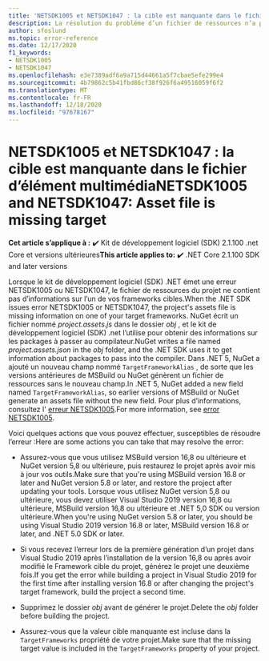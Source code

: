 ```yaml
---
title: 'NETSDK1005 et NETSDK1047 : la cible est manquante dans le fichier d’élément multimédia'
description: La résolution du problème d’un fichier de ressources n’a pas de cible.
author: sfoslund
ms.topic: error-reference
ms.date: 12/17/2020
f1_keywords:
- NETSDK1005
- NETSDK1047
ms.openlocfilehash: e3e7389adf6a9a715d44661a5f7cbae5efe299e4
ms.sourcegitcommit: 4b79862c5b41fbd86cf38f926f6a49516059f6f2
ms.translationtype: MT
ms.contentlocale: fr-FR
ms.lasthandoff: 12/18/2020
ms.locfileid: "97678167"
---
```

# <a name="netsdk1005-and-netsdk1047-asset-file-is-missing-target"></a><span data-ttu-id="2c6e8-103">NETSDK1005 et NETSDK1047 : la cible est manquante dans le fichier d’élément multimédia</span><span class="sxs-lookup"><span data-stu-id="2c6e8-103">NETSDK1005 and NETSDK1047: Asset file is missing target</span></span>

<span data-ttu-id="2c6e8-104">**Cet article s’applique à :** ✔️ Kit de développement logiciel (SDK) 2.1.100 .net Core et versions ultérieures</span><span class="sxs-lookup"><span data-stu-id="2c6e8-104">**This article applies to:** ✔️ .NET Core 2.1.100 SDK and later versions</span></span>

<span data-ttu-id="2c6e8-105">Lorsque le kit de développement logiciel (SDK) .NET émet une erreur NETSDK1005 ou NETSDK1047, le fichier de ressources du projet ne contient pas d’informations sur l’un de vos frameworks cibles.</span><span class="sxs-lookup"><span data-stu-id="2c6e8-105">When the .NET SDK issues error NETSDK1005 or NETSDK1047, the project's assets file is missing information on one of your target frameworks.</span></span> <span data-ttu-id="2c6e8-106">NuGet écrit un fichier nommé *project.assets.js* dans le dossier *obj* , et le kit de développement logiciel (SDK) .net l’utilise pour obtenir des informations sur les packages à passer au compilateur.</span><span class="sxs-lookup"><span data-stu-id="2c6e8-106">NuGet writes a file named *project.assets.json* in the *obj* folder, and the .NET SDK uses it to get information about packages to pass into the compiler.</span></span> <span data-ttu-id="2c6e8-107">Dans .NET 5, NuGet a ajouté un nouveau champ nommé `TargetFrameworkAlias` , de sorte que les versions antérieures de MSBuild ou NuGet génèrent un fichier de ressources sans le nouveau champ.</span><span class="sxs-lookup"><span data-stu-id="2c6e8-107">In .NET 5, NuGet added a new field named `TargetFrameworkAlias`, so earlier versions of MSBuild or NuGet generate an assets file without the new field.</span></span> <span data-ttu-id="2c6e8-108">Pour plus d’informations, consultez l' [erreur NETSDK1005](https://developercommunity.visualstudio.com/content/problem/1248649/error-netsdk1005-assets-file-projectassetsjson-doe.html).</span><span class="sxs-lookup"><span data-stu-id="2c6e8-108">For more information, see [error NETSDK1005](https://developercommunity.visualstudio.com/content/problem/1248649/error-netsdk1005-assets-file-projectassetsjson-doe.html).</span></span>

<span data-ttu-id="2c6e8-109">Voici quelques actions que vous pouvez effectuer, susceptibles de résoudre l’erreur :</span><span class="sxs-lookup"><span data-stu-id="2c6e8-109">Here are some actions you can take that may resolve the error:</span></span>

* <span data-ttu-id="2c6e8-110">Assurez-vous que vous utilisez MSBuild version 16,8 ou ultérieure et NuGet version 5,8 ou ultérieure, puis restaurez le projet après avoir mis à jour vos outils.</span><span class="sxs-lookup"><span data-stu-id="2c6e8-110">Make sure that you're using MSBuild version 16.8 or later and NuGet version 5.8 or later, and restore the project after updating your tools.</span></span> <span data-ttu-id="2c6e8-111">Lorsque vous utilisez NuGet version 5,8 ou ultérieure, vous devez utiliser Visual Studio 2019 version 16,8 ou ultérieure, MSBuild version 16,8 ou ultérieure et .NET 5,0 SDK ou version ultérieure.</span><span class="sxs-lookup"><span data-stu-id="2c6e8-111">When you're using NuGet version 5.8 or later, you should be using Visual Studio 2019 version 16.8 or later, MSBuild version 16.8 or later, and .NET 5.0 SDK or later.</span></span>

* <span data-ttu-id="2c6e8-112">Si vous recevez l’erreur lors de la première génération d’un projet dans Visual Studio 2019 après l’installation de la version 16,8 ou après avoir modifié le Framework cible du projet, générez le projet une deuxième fois.</span><span class="sxs-lookup"><span data-stu-id="2c6e8-112">If you get the error while building a project in Visual Studio 2019 for the first time after installing version 16.8 or after changing the project's target framework, build the project a second time.</span></span>

* <span data-ttu-id="2c6e8-113">Supprimez le dossier *obj* avant de générer le projet.</span><span class="sxs-lookup"><span data-stu-id="2c6e8-113">Delete the *obj* folder before building the project.</span></span>

* <span data-ttu-id="2c6e8-114">Assurez-vous que la valeur cible manquante est incluse dans la `TargetFrameworks` propriété de votre projet.</span><span class="sxs-lookup"><span data-stu-id="2c6e8-114">Make sure that the missing target value is included in the `TargetFrameworks` property of your project.</span></span>
